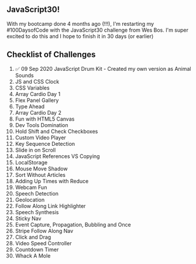 ## JavaScript30!

With my bootcamp done 4 months ago (!!!), I'm restarting my #100DaysofCode with the JavaScript30 challenge from Wes Bos. I'm super excited to do this and I hope to finish it in 30 days (or earlier)

## Checklist of Challenges
1. :white_check_mark: 09 Sep 2020 JavaScript Drum Kit - Created my own version as Animal Sounds
2. JS and CSS Clock
3. CSS Variables
4. Array Cardio Day 1
5. Flex Panel Gallery
6. Type Ahead
7. Array Cardio Day 2
8. Fun with HTML5 Canvas
9. Dev Tools Domination
10. Hold Shift and Check Checkboxes
11. Custom Video Player
12. Key Sequence Detection
13. Slide in on Scroll
14. JavaScript References VS Copying
15. LocalStorage
16. Mouse Move Shadow
17. Sort Without Articles
18. Adding Up Times with Reduce
19. Webcam Fun
20. Speech Detection
21. Geolocation
22. Follow Along Link Highlighter
23. Speech Synthesis
24. Sticky Nav
25. Event Capture, Propagation, Bubbling and Once
26. Stripe Follow Along Nav
27. Click and Drag
28. Video Speed Controller
29. Countdown Timer
30. Whack A Mole
